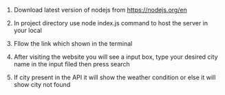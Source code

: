1. Download latest version of nodejs from https://nodejs.org/en
2. In project directory use node index.js command to host the server in your local 
3. Fllow the link which shown in the terminal 
4. After visiting the website you will see a input box, type your desired city name in the input filed  then   press search

5. If city present in the API it will show the weather condition or else it will show city not found 

